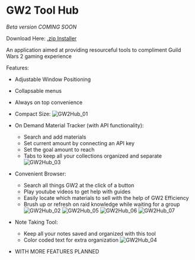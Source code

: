 # GW2 Tool Hub

*Beta version COMING SOON*

Download Here: <a href=""> .zip Installer </a>

An application aimed at providing resourceful tools to compliment Guild Wars 2 gaming experience 

Features:

- Adjustable Window Positioning
- Collapsable menus
- Always on top convenience

- Compact Size:
![GW2Hub_01](https://user-images.githubusercontent.com/54217603/119273426-ebe64980-bbd8-11eb-8a0f-1f8f65b21cdb.jpg)

- On Demand Material Tracker (with API functionality):
    - Search and add materials
    - Set current amount by connecting an API key
    - Set the goal amount to reach
    - Tabs to keep all your collections organized and separate
![GW2Hub_03](https://user-images.githubusercontent.com/54217603/119273429-eee13a00-bbd8-11eb-8028-bd65e2aab484.png)

- Convenient Browser:
    - Search all things GW2 at the click of a button
    - Play youtube videos to get help with guides
    - Easily locate which materials to sell with the help of GW2 Efficiency
    - Brush up or refresh on raid knowledge while waiting for a group
![GW2Hub_02](https://user-images.githubusercontent.com/54217603/119273428-ed177680-bbd8-11eb-84bf-639f4985166e.png)
![GW2Hub_05](https://user-images.githubusercontent.com/54217603/119273419-e7219580-bbd8-11eb-9894-5006597b0372.png)
![GW2Hub_06](https://user-images.githubusercontent.com/54217603/119273421-e8eb5900-bbd8-11eb-9a19-bf89de8ae788.png)
![GW2Hub_07](https://user-images.githubusercontent.com/54217603/119273423-ea1c8600-bbd8-11eb-9690-ef28c54c27e7.png)

- Note Taking Tool:
    - Keep all your notes saved and organized with this tool
    - Color coded text for extra organization
![GW2Hub_04](https://user-images.githubusercontent.com/54217603/119273416-e557d200-bbd8-11eb-8559-4031fb4d0738.png)

- WITH MORE FEATURES PLANNED










